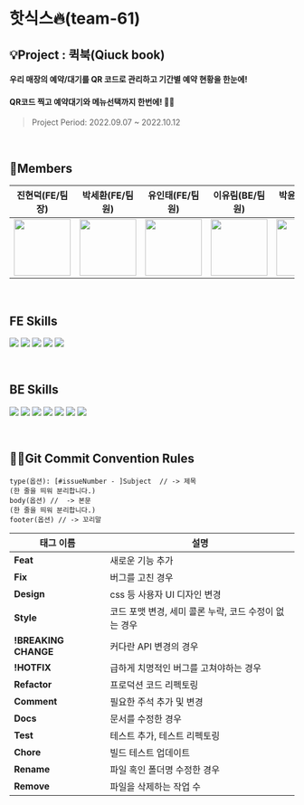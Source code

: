 # 핫식스🔥(team-61)
## 💡Project : 퀵북(Qiuck book)
#### 우리 매장의 예약/대기를 QR 코드로 관리하고 기간별 예약 현황을 한눈에!
#### QR코드 찍고 예약대기와 메뉴선택까지 한번에! 👌🏻
> Project Period: 2022.09.07 ~ 2022.10.12

<br/>

## 👥Members
| 진현덕(FE/팀장) | 박세환(FE/팀원) | 유인태(FE/팀원) | 이유림(BE/팀원) | 박윤택(BE/팀원) |
| -- | -- | -- | -- | -- |
|<img width="100" height="100" src="https://avatars.githubusercontent.com/u/102455275?v=4"/>|<img width="100" height="100" src="https://avatars.githubusercontent.com/u/104332812?v=4"/>|<img width="100" height="100" src="https://avatars.githubusercontent.com/u/82711000?v=4"/>|<img width="100" height="100" src="https://avatars.githubusercontent.com/u/100186616?v=4"/>|<img width="100" height="100" src="https://avatars.githubusercontent.com/u/26485439?v=4"/>


<br/>

## FE Skills
<div>
  <p>
    <img src="https://img.shields.io/badge/React-61DAFB?style=for-the-badge&logo=React&logoColor=white"/>
    <img src="https://img.shields.io/badge/Redux-764ABC?style=for-the-badge&logo=Redux&logoColor=white"/>  
    <img src="https://img.shields.io/badge/Axios-5A29E4?style=for-the-badge&logo=Axios&logoColor=white"/> 
    <img src="https://img.shields.io/badge/styled components-DB7093?style=for-the-badge&logo=styled-components&logoColor=white"/>
    <img src="https://img.shields.io/badge/.ENV-ECD53F?style=for-the-badge&logo=.ENV&logoColor=white"/>
  </p>
</div>

<br/>

## BE Skills
<div>
  <p>
    <img src="https://img.shields.io/badge/Gradle (7.5)-02303A?style=for-the-badge&logo=Gradle&logoColor=white"/>  
    <img src="https://img.shields.io/badge/Java (11)-007396?style=for-the-badge&logo=Java&logoColor=white"/>
    <img src="https://img.shields.io/badge/Spring Boot (2.7.3)-6DB33F?style=for-the-badge&logo=Spring Boot&logoColor=white"/>
    <img src="https://img.shields.io/badge/Spring Security (2.7.3)-6DB33F?style=for-the-badge&logo=Spring Security&logoColor=white"/>
    <img src="https://img.shields.io/badge/Redis (7.0.0)-DC382D?style=for-the-badge&logo=Redis&logoColor=white"/>
    <img src="https://img.shields.io/badge/MySQL (8.0.0)-4479A1?style=for-the-badge&logo=MySQL&logoColor=white"/>
    <img src="https://img.shields.io/badge/Docker (20.10.17)-2496ED?style=for-the-badge&logo=Docker&logoColor=white"/>
  </p>
</div>

<!--
<div>
  사용예정
  <p>
    <img src="https://img.shields.io/badge/GitHub Actions-2088FF?style=for-the-badge&logo=GitHub Actions&logoColor=white"/>
    <img src="https://img.shields.io/badge/Amazon AWS-232F3E?style=for-the-badge&logo=Amazon AWS&logoColor=white"/>
    <img src="https://img.shields.io/badge/Amazon EC2-FF9900?style=for-the-badge&logo=Amazon EC2&logoColor=white"/>
    <img src="https://img.shields.io/badge/Amazon S3-569A31?style=for-the-badge&logo=Amazon S3&logoColor=white"/>
  </p>
</div>
-->


<br/>


## ✍🏻Git Commit Convention Rules
```
type(옵션): [#issueNumber - ]Subject  // -> 제목
(한 줄을 띄워 분리합니다.)
body(옵션) //  -> 본문 
(한 줄을 띄워 분리합니다.)
footer(옵션) // -> 꼬리말
```

|태그 이름|설명|
|--|--|
|**Feat**|새로운 기능 추가|
|**Fix**|버그를 고친 경우|
|**Design**|css 등 사용자 UI 디자인 변경|
|**Style**|코드 포맷 변경, 세미 콜론 누락, 코드 수정이 없는 경우|
|**!BREAKING CHANGE**|커다란 API 변경의 경우|
|**!HOTFIX**|급하게 치명적인 버그를 고쳐야하는 경우|
|**Refactor**|프로덕션 코드 리펙토링|
|**Comment**|필요한 주석 추가 및 변경|
|**Docs**|문서를 수정한 경우|
|**Test**|테스트 추가, 테스트 리펙토링|
|**Chore**|빌드 테스트 업데이트|
|**Rename**|파일 혹인 폴더명 수정한 경우|
|**Remove**|파일을 삭제하는 작업 수
